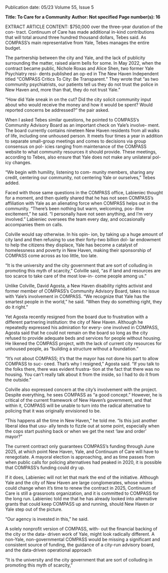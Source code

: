 Publication date: 05/23
Volume 55, Issue 5

**Title: To Care for a Community**
**Author: Not specified**
**Page number(s): 16**

EXTRACT ARTICLE CONTENT:
$750,000 over the three-year duration of the con-
tract. Continuum of Care has made additional 
in-kind contributions that will total around 
three hundred thousand dollars, Tebes said. As 
COMPASS’s main representative from Yale, Tebes 
manages the entire budget.

The partnership between the city and Yale, 
and the lack of publicity surrounding the matter, 
raised alarm bells for some. In May 2022, when 
the contract became public, Nichole Roxas and 
Alice Shen, two former Yale Psychiatry resi-
dents published an op-ed in The New Haven 
Independent titled “COMPASS Critics To City: Be 
Transparent.” They wrote that “as two community 
psychiatrists, our patients tell us they do not trust 
the police in New Haven and, more than that, 
they do not trust Yale.”

“How did Yale sneak in on the cut? Did the 
city solicit community input about who would 
receive the money and how it would be spent? 
Would reported concerns be addressed?” the 
pair asked. 

When I asked Tebes similar questions, he 
pointed to COMPASS’s Community Advisory 
Board as an important check on Yale’s involve-
ment. The board currently contains nineteen New 
Haven residents from all walks of life, including 
one unhoused person. It meets four times a year 
in addition to separate small-group meetings and 
comes to decisions via group consensus on pol-
icies ranging from maintenance of the COMPASS 
website to what community resources it should 
provide. These meetings, according to Tebes, also 
ensure that Yale does not make any unilateral pol-
icy changes.

“We begin with humility, listening to com-
munity members, sharing any credit, centering 
our community, not centering Yale or ourselves,” 
Tebes added.

Faced with those same questions in the 
COMPASS office, Labieniec thought for a moment, 
and then quietly shared that he has not seen 
COMPASS’s affiliation with Yale as an alienating 
force when COMPASS helps out in the community. 
“There’s been nothing but warm, welcoming, pos-
itive excitement,” he said. “I personally have not 
seen anything, and I’m very involved.” Labieniec 
oversees the team every day, and occasionally 
accompanies them on calls.

Colville would say otherwise. In his opin-
ion, by taking up a huge amount of city land and 
then refusing to use their forty-two billion dol-
lar endowment to help the citizens they displace, 
Yale has become a catalyst of homelessness and 
poverty in New Haven, making their sponsorship 
of COMPASS come across as too little, too late.

“It is the university and the city government 
that are sort of colluding in promoting this myth 
of scarcity,” Colville said, “as if land and resources 
are too scarce to take care of the most low-in-
come people among us.”

Unlike Colville, David Agosta, a New Haven 
disability rights activist and former member of 
COMPASS’s Community Advisory Board, takes no 
issue with Yale’s involvement in COMPASS. “We 
recognize that Yale has the smartest people in the 
world,” he said. “When they do something right, 
they do it right.”

Yet Agosta recently resigned from the board 
due to frustration with a different partnering 
institution: the city of New Haven. Although he 
repeatedly expressed his admiration for every-
one involved in COMPASS, Agosta said that he 
could not remain on the board so long as the city 
refused to provide adequate beds and services for 
people without housing. He likened the COMPASS 
project, with the lack of current city resources for 
unhoused people, as “building a structure without 
a foundation.”

“It’s not about COMPASS; it’s that the mayor 
has not done his part to allow COMPASS to suc-
ceed. That’s why I resigned,” Agosta said. “If you 
talk to the folks there, there was evident frustra-
tion at the fact that there was no housing. You 
can’t really talk about it from the inside, so I had 
to do it from the outside.”

Colville also expressed concern at the city’s 
involvement with the project. Despite everything, 
he sees COMPASS as “a good concept.” However, 
he is critical of the current framework of New 
Haven’s government, and that within it, COMPASS 
will be unable to turn into the radical alternative 
to policing that it was originally envisioned to be.

“This happens all the time in New Haven,” he 
told me. “Is this just another liberal idea that usu-
ally tends to fizzle out at some point, especially 
when the cops start pushing back or when we get 
the next ‘law and order’ mayor?”

The 
current 
contract 
only 
guarantees 
COMPASS’s funding through June 2025, at which 
point New Haven, Yale, and Continuum of Care 
will have to renegotiate. A mayoral election is 
approaching, and as time passes from when 
public calls for policing alternatives had peaked 
in 2020, it is possible that COMPASS’s funding 
could dry up.

If it does, Labieniec will not let that mark the 
end of the initiative. Although Yale and the city 
of New Haven are large conglomerates, whose 
whims could change when it’s time to renew 
the contract in 2025, Continuum of Care is still 
a grassroots organization, and it is committed to 
COMPASS for the long run. Labieniec told me that 
he has already looked into alternative grants that 
could keep COMPASS up and running, should New 
Haven or Yale step out of the picture. 

“Our agency is invested in this,” he said. 

A solely nonprofit version of COMPASS, with-
out the financial backing of the city or the data-
driven work of Yale, might look radically different. 
A non-Yale, non-governmental COMPASS would 
be missing a significant and consistent source 
of funding, the guidance of a city-run advisory 
board, and the data-driven operational approach 

“It is the 
university 
and the city 
government 
that are sort 
of colluding
 in promoting 
this myth
 of scarcity,”